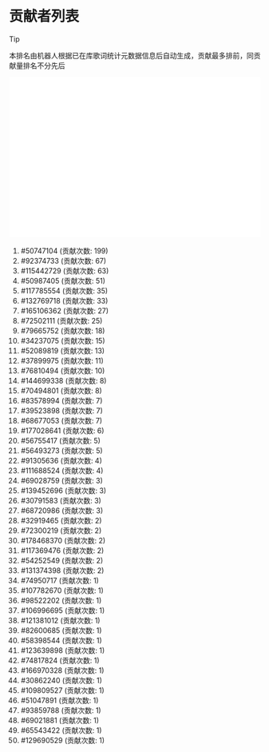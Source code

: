 # 贡献者列表

> [!TIP]
> 本排名由机器人根据已在库歌词统计元数据信息后自动生成，贡献最多排前，同贡献量排名不分先后

![贡献者头像画廊](./CONTRIBUTORS.svg)

1. #50747104 (贡献次数: 199)
2. #92374733 (贡献次数: 67)
3. #115442729 (贡献次数: 63)
4. #50987405 (贡献次数: 51)
5. #117785554 (贡献次数: 35)
6. #132769718 (贡献次数: 33)
7. #165106362 (贡献次数: 27)
8. #72502111 (贡献次数: 25)
9. #79665752 (贡献次数: 18)
10. #34237075 (贡献次数: 15)
11. #52089819 (贡献次数: 13)
12. #37899975 (贡献次数: 11)
13. #76810494 (贡献次数: 10)
14. #144699338 (贡献次数: 8)
15. #70494801 (贡献次数: 8)
16. #83578994 (贡献次数: 7)
17. #39523898 (贡献次数: 7)
18. #68677053 (贡献次数: 7)
19. #177028641 (贡献次数: 6)
20. #56755417 (贡献次数: 5)
21. #56493273 (贡献次数: 5)
22. #91305636 (贡献次数: 4)
23. #111688524 (贡献次数: 4)
24. #69028759 (贡献次数: 3)
25. #139452696 (贡献次数: 3)
26. #30791583 (贡献次数: 3)
27. #68720986 (贡献次数: 3)
28. #32919465 (贡献次数: 2)
29. #72300219 (贡献次数: 2)
30. #178468370 (贡献次数: 2)
31. #117369476 (贡献次数: 2)
32. #54252549 (贡献次数: 2)
33. #131374398 (贡献次数: 2)
34. #74950717 (贡献次数: 1)
35. #107782670 (贡献次数: 1)
36. #98522202 (贡献次数: 1)
37. #106996695 (贡献次数: 1)
38. #121381012 (贡献次数: 1)
39. #82600685 (贡献次数: 1)
40. #58398544 (贡献次数: 1)
41. #123639898 (贡献次数: 1)
42. #74817824 (贡献次数: 1)
43. #166970328 (贡献次数: 1)
44. #30862240 (贡献次数: 1)
45. #109809527 (贡献次数: 1)
46. #51047891 (贡献次数: 1)
47. #93859788 (贡献次数: 1)
48. #69021881 (贡献次数: 1)
49. #65543422 (贡献次数: 1)
50. #129690529 (贡献次数: 1)
